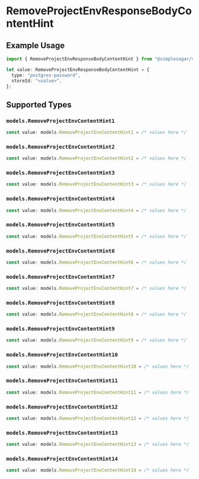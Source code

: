 # RemoveProjectEnvResponseBodyContentHint

## Example Usage

```typescript
import { RemoveProjectEnvResponseBodyContentHint } from "@simplesagar/vercel/models/removeprojectenvop.js";

let value: RemoveProjectEnvResponseBodyContentHint = {
  type: "postgres-password",
  storeId: "<value>",
};
```

## Supported Types

### `models.RemoveProjectEnvContentHint1`

```typescript
const value: models.RemoveProjectEnvContentHint1 = /* values here */
```

### `models.RemoveProjectEnvContentHint2`

```typescript
const value: models.RemoveProjectEnvContentHint2 = /* values here */
```

### `models.RemoveProjectEnvContentHint3`

```typescript
const value: models.RemoveProjectEnvContentHint3 = /* values here */
```

### `models.RemoveProjectEnvContentHint4`

```typescript
const value: models.RemoveProjectEnvContentHint4 = /* values here */
```

### `models.RemoveProjectEnvContentHint5`

```typescript
const value: models.RemoveProjectEnvContentHint5 = /* values here */
```

### `models.RemoveProjectEnvContentHint6`

```typescript
const value: models.RemoveProjectEnvContentHint6 = /* values here */
```

### `models.RemoveProjectEnvContentHint7`

```typescript
const value: models.RemoveProjectEnvContentHint7 = /* values here */
```

### `models.RemoveProjectEnvContentHint8`

```typescript
const value: models.RemoveProjectEnvContentHint8 = /* values here */
```

### `models.RemoveProjectEnvContentHint9`

```typescript
const value: models.RemoveProjectEnvContentHint9 = /* values here */
```

### `models.RemoveProjectEnvContentHint10`

```typescript
const value: models.RemoveProjectEnvContentHint10 = /* values here */
```

### `models.RemoveProjectEnvContentHint11`

```typescript
const value: models.RemoveProjectEnvContentHint11 = /* values here */
```

### `models.RemoveProjectEnvContentHint12`

```typescript
const value: models.RemoveProjectEnvContentHint12 = /* values here */
```

### `models.RemoveProjectEnvContentHint13`

```typescript
const value: models.RemoveProjectEnvContentHint13 = /* values here */
```

### `models.RemoveProjectEnvContentHint14`

```typescript
const value: models.RemoveProjectEnvContentHint14 = /* values here */
```

